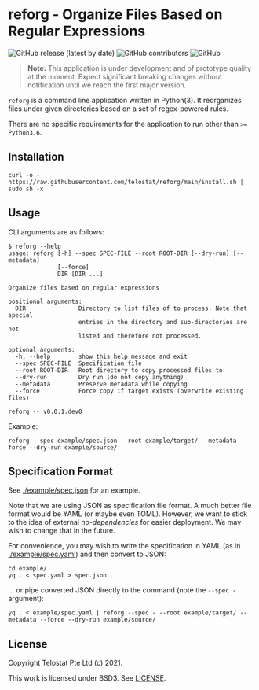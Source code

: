 # reforg - Organize Files Based on Regular Expressions

![GitHub release (latest by date)](https://img.shields.io/github/v/release/telostat/reforg)
![GitHub contributors](https://img.shields.io/github/contributors/telostat/reforg)
![GitHub](https://img.shields.io/github/license/telostat/reforg)

> **Note:** This application is under development and of prototype quality at
> the moment. Expect significant breaking changes without notification until we
> reach the first major version.

`reforg` is a command line application written in Python(3). It reorganizes
files under given directories based on a set of regex-powered rules.

There are no specific requirements for the application to run other
than `>= Python3.6`.

## Installation

```
curl -o - https://raw.githubusercontent.com/telostat/reforg/main/install.sh | sudo sh -x
```

## Usage

CLI arguments are as follows:

```
$ reforg --help
usage: reforg [-h] --spec SPEC-FILE --root ROOT-DIR [--dry-run] [--metadata]
              [--force]
              DIR [DIR ...]

Organize files based on regular expressions

positional arguments:
  DIR               Directory to list files of to process. Note that special
                    entries in the directory and sub-directories are not
                    listed and therefore not processed.

optional arguments:
  -h, --help        show this help message and exit
  --spec SPEC-FILE  Specification file
  --root ROOT-DIR   Root directory to copy processed files to
  --dry-run         Dry run (do not copy anything)
  --metadata        Preserve metadata while copying
  --force           Force copy if target exists (overwrite existing files)

reforg -- v0.0.1.dev0
```

Example:

```
reforg --spec example/spec.json --root example/target/ --metadata --force --dry-run example/source/
```

## Specification Format

See [./example/spec.json](./example/spec.json) for an example.

Note that we are using JSON as specification file format. A much better file
format would be YAML (or maybe even TOML). However, we want to stick to the idea
of external *no-dependencies* for easier deployment. We may wish to change that
in the future.

For convenience, you may wish to write the specification in YAML (as in
[./example/spec.yaml](./example/spec.yaml)) and then convert to JSON:

```
cd example/
yq . < spec.yaml > spec.json
```

... or pipe converted JSON directly to the command (note the `--spec -`
argument):

```
yq . < example/spec.yaml | reforg --spec - --root example/target/ --metadata --force --dry-run example/source/
```

## License

Copyright Telostat Pte Ltd (c) 2021.

This work is licensed under BSD3. See [LICENSE](./LICENSE).
